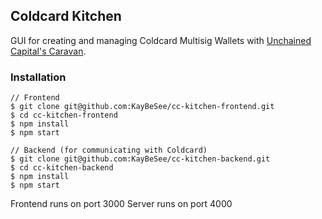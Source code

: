 ## Coldcard Kitchen

GUI for creating and managing Coldcard Multisig Wallets with [Unchained Capital's Caravan](https://github.com/unchained-capital/caravan).

[logo]: https://github.com/KayBeSee/cc-kitchen-frontend/blob/master/public/screenshot.png "Screenshot of creating import files"

### Installation

```
// Frontend
$ git clone git@github.com:KayBeSee/cc-kitchen-frontend.git
$ cd cc-kitchen-frontend
$ npm install
$ npm start

// Backend (for communicating with Coldcard)
$ git clone git@github.com:KayBeSee/cc-kitchen-backend.git
$ cd cc-kitchen-backend
$ npm install
$ npm start
```

Frontend runs on port 3000
Server runs on port 4000